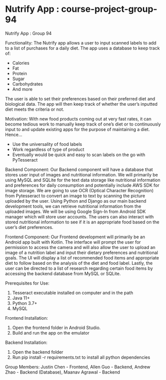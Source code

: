 # Nutrify App : course-project-group-94
Nutrify App : Group 94

Functionality:
The Nutrify app allows a user to input scanned labels to add to a list of purchases for a daily diet. The app uses a database to keep track of:
- Calories
- Fat
- Protein
- Sugar
- Carbohydrates
- And more

The user is able to set their preferences based on their preferred diet and biological data. The app will then keep track of whether the user’s inputted diet meets the criteria or not.


Motivation:
With new food products coming out at very fast rates, it can become tedious work to manually keep track of one’s diet or to continuously input to and update existing apps for the purpose of maintaining a diet.
Hence…
- Use the universality of food labels
- Work regardless of type of product
- Eventually would be quick and easy to scan labels on the go with PyTesseract


Backend Component:
Our Backend component will have a database that stores user input of images and nutritional information. 
We will primarily be using MySQL and SQLite for the text data storage like nutritional information and preferences for daily consumption and potentially include AWS SDK for image storage.
We are going to use OCR (Optical Character Recognition) from Pytesseract to convert an image to text by scanning the picture uploaded by the user.
Using Python and Django as our main backend development tools, we can retrieve nutritional information from the uploaded images.
We will be using Google Sign-In from Android SDK manager which will store user accounts.
The users can also interact with stored nutritional information to see if it is an appropriate food based on the user’s diet preferences. 

Frontend Component:
Our Frontend development will primarily be an Android app built with Kotlin.
The interface will prompt the user for permission to access the camera and will also allow the user to upload an image of a nutrition label and input their dietary preferences and nutritional goals. 
The UI will display a list of recommended food items and appropriate diet to follow based on the analysis of the diet and food label.
Lastly, the user can be directed to a list of research regarding certain food items by accessing the backend database from MySQL or SQLite.

Prerequisites for Use:
1. Tesseract executable installed on computer and in the path 
2. Java 11+
3. Python 3.7+ 
4. MySQL

Frontend Installation:
1. Open the frontend folder in Android Studio.
2. Build and run the app on the emulator 

Backend Installation:
1. Open the backend folder
2. Run pip install -r requirements.txt to install all python dependencies

Group Members:
Justin Chen - Frontend, Allen Guo - Backend, Andrew Zhao - Backend (Database), Maanav Agrawal - Backend
